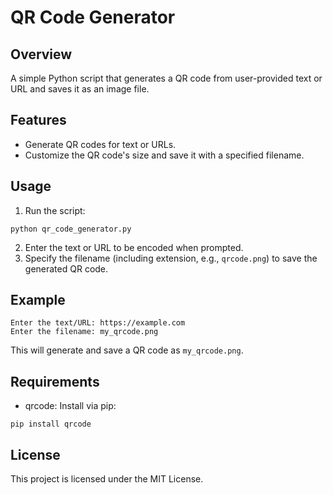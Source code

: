 # QR Code Generator


## Overview
  A simple Python script that generates a QR code from user-provided text or URL and saves it as an image file.


## Features
- Generate QR codes for text or URLs.
- Customize the QR code's size and save it with a specified filename.


## Usage
1. Run the script:
```
python qr_code_generator.py
```
2. Enter the text or URL to be encoded when prompted.
3. Specify the filename (including extension, e.g., ```qrcode.png```) to save the generated QR code.


## Example
```
Enter the text/URL: https://example.com
Enter the filename: my_qrcode.png
```
This will generate and save a QR code as `my_qrcode.png`.


## Requirements
- qrcode: Install via pip:
```
pip install qrcode
```


## License
This project is licensed under the MIT License.
